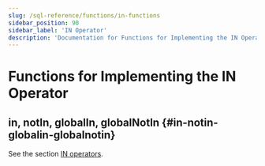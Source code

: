 ```yaml
---
slug: /sql-reference/functions/in-functions
sidebar_position: 90
sidebar_label: 'IN Operator'
description: 'Documentation for Functions for Implementing the IN Operator'
---
```


# Functions for Implementing the IN Operator

## in, notIn, globalIn, globalNotIn {#in-notin-globalin-globalnotin}

See the section [IN operators](/sql-reference/operators/in).
